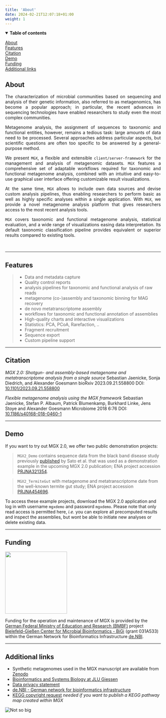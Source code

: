 ```yaml
---
title: 'About'
date: 2024-02-21T12:07:18+01:00
weight: 1
---
```


<details open>
<summary><b>Table of contents</b></summary>  

[About](#about)  
[Features](#features)  
[Citation](#citation)  
[Demo](#demo)  
[Funding](#funding)  
[Additional links](#additional-links)

</details>


## About

<div style="text-align: justify">

The characterization of microbial communities based on sequencing and analysis of their genetic information, also referred to as metagenomics, has become a popular approach; in particular, the recent advances in sequencing technologies have enabled researchers to study even the most complex communities.  

Metagenome analysis, the assignment of sequences to taxonomic and functional entities, however, remains a tedious task: large amounts of data need to be processed. Several approaches address particular aspects, but scientific questions are often too specific to be answered by a general-purpose method.

We present `MGX`, a flexible and extensible `client/server-framework` for the management and analysis of metagenomic datasets. `MGX` features a comprehensive set of adaptable workflows required for taxonomic and functional metagenome analysis, combined with an intuitive and easy-to-use graphical user interface offering customizable result visualizations.

At the same time, `MGX` allows to include own data sources and devise custom analysis pipelines, thus enabling researchers to perform basic as well as highly specific analyses within a single application. With `MGX`, we provide a novel metagenome analysis platform that gives researchers access to the most recent analysis tools. 

`MGX` covers taxonomic and functional metagenome analysis, statistical evaluation, and a wide range of visualizations easing data interpretation. Its default taxonomic classification pipeline provides equivalent or superior results compared to existing tools.

</div>

<br>
  
---

## Features

> - Data and metadata capture
> - Quality control reports
> - analysis pipelines for taxonomic and functional analysis of raw reads
> - metagenome (co-)assembly and taxonomic binning for MAG recovery
> - de novo metatranscriptome assembly
> - workflows for taxonomic and functional annotation of assemblies
> - High-quality charts and interactive visualizations
> - Statistics: PCA, PCoA, Rarefaction, ..
> - Fragment recruitment
> - Sequence export
> - Custom pipeline support

---

## Citation

_MGX 2.0: Shotgun- and assembly-based metagenome and metatranscriptome analysis from a single source_
Sebastian Jaenicke, Sonja Diedrich, and Alexander Goesmann
bioRxiv 2023.09.21.558800
DOI: [10.1101/2023.09.21.558800](https://www.biorxiv.org/content/10.1101/2023.09.21.558800v1)

_Flexible metagenome analysis using the MGX framework_
Sebastian Jaenicke, Stefan P. Albaum, Patrick Blumenkamp, Burkhard Linke, Jens Stoye and Alexander Goesmann
Microbiome 2018 6:76
DOI: [10.1186/s40168-018-0460-1](https://doi.org/10.1186/s40168-018-0460-1)

---

## Demo
If you want to try out MGX 2.0, we offer two public demonstration projects:

> `MGX2_Demo` contains sequence data from the black band disease study previously [published](https://www.ncbi.nlm.nih.gov/pmc/articles/PMC5240343/) by Sato et al. that was used as a demonstration example in the upcoming MGX 2.0 publication; ENA project accession [PRJNA321354](https://www.ebi.ac.uk/ena/browser/view/PRJNA321354). 

> `MGX2_TermiteGut` with metagenome and metatranscriptome date from the well-known termite gut study; ENA project accession [PRJNA454696](https://www.ebi.ac.uk/ena/browser/view/PRJNA454696).

To access these example projects, download the MGX 2.0 application and log in with username `mgxdemo` and password `mgxdemo`. Please note that only read access is permitted here, _i.e._ you can explore all precomputed results and inspect the assemblies, but wont be able to initiate new analyses or delete existing data.

---

## Funding

[<img src="/images/denbi_logo.png"  width="200"/>](/images/denbi_logo.png)


Funding for the operation and maintenance of MGX is provided by the [German Federal Ministry of Education and Research (BMBF)](https://www.bmbf.de/) project [Bielefeld-Gießen Center for Microbial Bioinformatics - BiGi](https://www.denbi.de/bigi) (grant 031A533) within the German Network for Bioinformatics Infrastructure [de.NBI](https://www.denbi.de/).

---

## Additional links

- Synthetic metagenomes used in the MGX manuscript are available from [Zenodo](https://doi.org/10.5281/zenodo.4382271)
- [Bioinformatics and Systems Biology at JLU Giessen](https://www.computational.bio.uni-giessen.de/)
- [Data privacy statement](https://www.uni-giessen.de/fbz/fb08/Inst/bioinformatik/bcf/data-privacy)
- [de.NBI - German network for bioinformatics infrastructure](https://www.denbi.de/)
- [KEGG copyright request](https://www.kegg.jp/feedback/copyright.html) _needed if you want to publish a KEGG pathway map created within MGX_


![Not so big](/images/slides/3.png)
